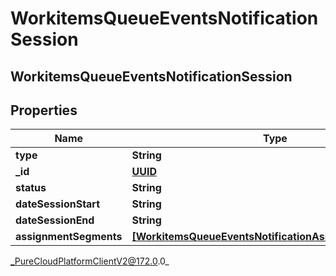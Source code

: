 # WorkitemsQueueEventsNotificationSession

## WorkitemsQueueEventsNotificationSession

## Properties

|Name | Type | Description | Notes|
|------------ | ------------- | ------------- | -------------|
| **type** | **String** |  | [optional] |
| **_id** | [**UUID**](UUID) |  | [optional] |
| **status** | **String** |  | [optional] |
| **dateSessionStart** | **String** |  | [optional] |
| **dateSessionEnd** | **String** |  | [optional] |
| **assignmentSegments** | [**[WorkitemsQueueEventsNotificationAssignmentSegment]**]([WorkitemsQueueEventsNotificationAssignmentSegment]) |  | [optional] |



_PureCloudPlatformClientV2@172.0.0_
